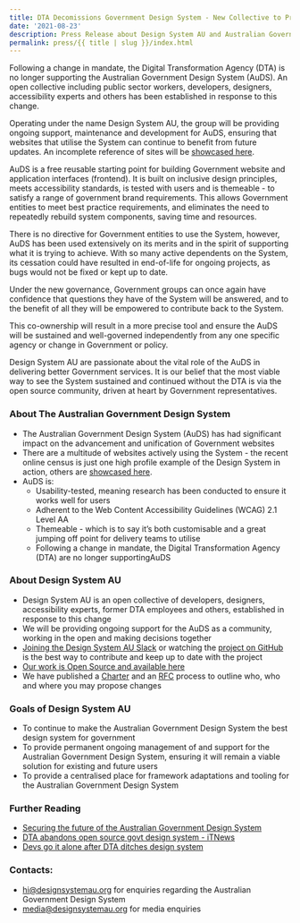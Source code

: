 ```yaml
---
title: DTA Decomissions Government Design System - New Collective to Provide Ongoing Management
date: '2021-08-23'
description: Press Release about Design System AU and Australian Government Design System 
permalink: press/{{ title | slug }}/index.html
---
```


Following a change in mandate, the Digital Transformation Agency (DTA) is no longer supporting the Australian Government Design System (AuDS). An open collective including public sector workers, developers, designers, accessibility experts and others has been established in response to this change. 

Operating under the name Design System AU, the group will be providing ongoing support, maintenance and development for AuDS, ensuring that websites that utilise the System can continue to benefit from future updates. An incomplete reference of sites will be [showcased here](https://github.com/designsystemau/showcase).

AuDS is a free reusable starting point for building Government website and application interfaces (frontend). It is built on inclusive design principles, meets accessibility standards, is tested with users and is themeable - to satisfy a range of government brand requirements. This allows Government entities to meet best practice requirements, and eliminates the need to repeatedly rebuild system components, saving time and resources.

There is no directive for Government entities to use the System, however, AuDS has been used extensively on its merits and in the spirit of supporting what it is trying to achieve. With so many active dependents on the System, its cessation could have resulted in end-of-life for ongoing projects, as bugs would not be fixed or kept up to date.

Under the new governance, Government groups can once again have confidence that questions they have of the System will be answered, and to the benefit of all they will be empowered to contribute back to the System.

This co-ownership will result in a more precise tool and ensure the AuDS will be sustained and well-governed independently from any one specific agency or change in Government or policy.

Design System AU are passionate about the vital role of the AuDS in delivering better Government services. It is our belief that the most viable way to see the System sustained and continued without the DTA is via the open source community, driven at heart by Government representatives.

### About The Australian Government Design System
* The Australian Government Design System (AuDS) has had significant impact on the advancement and unification of Government websites
* There are a multitude of websites actively using the System - the recent online census is just one high profile example of the Design System in action, others are [showcased here](https://github.com/designsystemau/showcase). 
* AuDS is:
    * Usability-tested, meaning research has been conducted to ensure it works well for users
    * Adherent to the Web Content Accessibility Guidelines (WCAG) 2.1 Level AA
    * Themeable -  which is to say it’s both customisable and a great jumping off point for delivery teams to utilise
    * Following a change in mandate, the Digital Transformation Agency (DTA) are no longer supportingAuDS

### About Design System AU
* Design System AU is an open collective of developers, designers, accessibility experts, former DTA employees and others, established in response to this change
* We will be providing ongoing support for the AuDS as a community, working in the open and making decisions together
* [Joining the Design System AU Slack](https://join.slack.com/t/govau-guides/shared_invite/zt-ti4e4rcl-x7212CuhA3eQtAxzuJqUbw) or watching the [project on GitHub](https://github.com/designsystemau/design-system-components) is the best way to contribute and keep up to date with the project 
* [Our work is Open Source and available here](https://github.com/designsystemau)
* We have published a [Charter](https://github.com/designsystemau/TSC/blob/main/CHARTER.md) and an [RFC](https://github.com/designsystemau/RFCs) process to outline who, who and where you may propose changes

### Goals of Design System AU
* To continue to make the Australian Government Design System the best design system for government
* To provide permanent ongoing management of and support for the Australian Government Design System, ensuring it will remain a viable solution for existing and future users
* To provide a centralised place for framework adaptations and tooling for the Australian Government Design System

### Further Reading
* [Securing the future of the Australian Government Design System](https://designsystemau.org/posts/securing-the-future-of-the-australian-government-design-system/)
* [DTA abandons open source govt design system - iTNews](https://www.itnews.com.au/news/dta-abandons-open-source-govt-design-system-568669) 
* [Devs go it alone after DTA ditches design system](https://www.innovationaus.com/devs-go-it-alone-after-dta-ditches-design-system/)

### Contacts: 
* [hi@designsystemau.org](mailto:hi@designsystemau.org) for enquiries regarding the Australian Government Design System
* [media@designsystemau.org](mailto:media@designsystemau.org) for media enquiries


